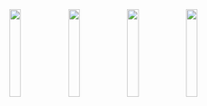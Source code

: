 





<img src="https://github.com/vedant15708/MAD_practical10_21012011059/assets/98215447/aeb4045d-4efa-4393-8a1a-fee8c4009fcb" width=20% height=20%>
<img src="https://github.com/vedant15708/MAD_practical10_21012011059/assets/98215447/d1ed1b0d-ae0c-4d40-b68d-27357d57f663)" width=20% height=20%>
<img src="https://github.com/vedant15708/MAD_practical10_21012011059/assets/98215447/ab2448af-8d29-4c50-a38b-4dbf61e14e94)" width=20% height=20%>
<img src="https://github.com/vedant15708/MAD_practical10_21012011059/assets/98215447/e49440a0-2c84-4db4-80f9-cf52438908c4)" width=20% height=20%>
